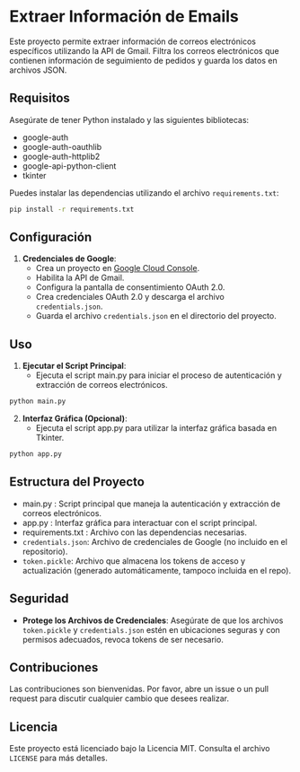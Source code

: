 
# Extraer Información de Emails

Este proyecto permite extraer información de correos electrónicos específicos utilizando la API de Gmail. Filtra los correos electrónicos que contienen información de seguimiento de pedidos y guarda los datos en archivos JSON.

## Requisitos

Asegúrate de tener Python instalado y las siguientes bibliotecas:

- google-auth
- google-auth-oauthlib
- google-auth-httplib2
- google-api-python-client
- tkinter

Puedes instalar las dependencias utilizando el archivo `requirements.txt`:

```bash
pip install -r requirements.txt
```

## Configuración

1. **Credenciales de Google**: 
   - Crea un proyecto en [Google Cloud Console](https://console.cloud.google.com/).
   - Habilita la API de Gmail.
   - Configura la pantalla de consentimiento OAuth 2.0.
   - Crea credenciales OAuth 2.0 y descarga el archivo `credentials.json`.
   - Guarda el archivo `credentials.json` en el directorio del proyecto.



## Uso

1. **Ejecutar el Script Principal**:
   - Ejecuta el script main.py para iniciar el proceso de autenticación y extracción de correos electrónicos.

```bash
python main.py
```

2. **Interfaz Gráfica (Opcional)**:
   - Ejecuta el script app.py para utilizar la interfaz gráfica basada en Tkinter.

```bash
python app.py
```

## Estructura del Proyecto

- main.py : Script principal que maneja la autenticación y extracción de correos electrónicos.
- app.py : Interfaz gráfica para interactuar con el script principal.
- requirements.txt : Archivo con las dependencias necesarias.
- `credentials.json`: Archivo de credenciales de Google (no incluido en el repositorio).
- `token.pickle`: Archivo que almacena los tokens de acceso y actualización (generado automáticamente, tampoco incluida en el repo).

## Seguridad

- **Protege los Archivos de Credenciales**: Asegúrate de que los archivos `token.pickle` y `credentials.json` estén en ubicaciones seguras y con permisos adecuados, revoca tokens de ser necesario. 

## Contribuciones

Las contribuciones son bienvenidas. Por favor, abre un issue o un pull request para discutir cualquier cambio que desees realizar.

## Licencia

Este proyecto está licenciado bajo la Licencia MIT. Consulta el archivo `LICENSE` para más detalles.

